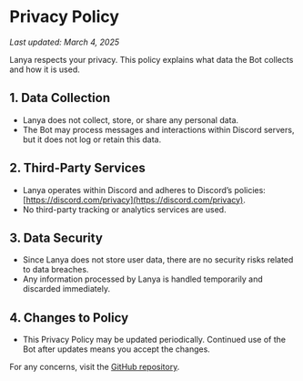 # Privacy Policy

_Last updated: March 4, 2025_

Lanya respects your privacy. This policy explains what data the Bot collects and how it is used.

## 1. Data Collection

- Lanya does not collect, store, or share any personal data.
- The Bot may process messages and interactions within Discord servers, but it does not log or retain this data.

## 2. Third-Party Services

- Lanya operates within Discord and adheres to Discord’s policies: [https://discord.com/privacy](https://discord.com/privacy).
- No third-party tracking or analytics services are used.

## 3. Data Security

- Since Lanya does not store user data, there are no security risks related to data breaches.
- Any information processed by Lanya is handled temporarily and discarded immediately.

## 4. Changes to Policy

- This Privacy Policy may be updated periodically. Continued use of the Bot after updates means you accept the changes.

For any concerns, visit the [GitHub repository](https://github.com/birajrai/lanya).
